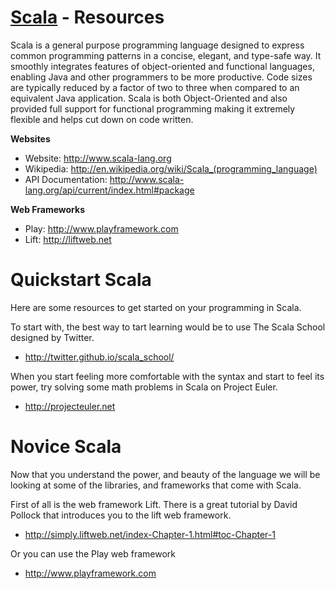 [Scala](http://www.scala-lang.org/) - Resources
==================================================

Scala is a general purpose programming language designed to express common programming patterns in a concise, elegant, and type-safe way. It smoothly integrates features of object-oriented and functional languages, enabling Java and other programmers to be more productive. Code sizes are typically reduced by a factor of two to three when compared to an equivalent Java application. Scala is both Object-Oriented and also provided full support for functional programming making it extremely flexible and helps cut down on code written. 

**Websites**

- Website: http://www.scala-lang.org
- Wikipedia: http://en.wikipedia.org/wiki/Scala_(programming_language)
- API Documentation: http://www.scala-lang.org/api/current/index.html#package

**Web Frameworks**

- Play: http://www.playframework.com
- Lift: http://liftweb.net

Quickstart Scala
==================================================

Here are some resources to get started on your programming in Scala. 

To start with, the best way to tart learning would be to use The Scala School designed by Twitter.

- http://twitter.github.io/scala_school/

When you start feeling more comfortable with the syntax and start to feel its power, try solving some math problems in Scala on Project Euler.

- http://projecteuler.net

Novice Scala
==================================================

Now that you understand the power, and beauty of the language we will be looking at some of the libraries, and frameworks that come with Scala.

First of all is the web framework Lift. There is a great tutorial by David Pollock that introduces you to the lift web framework.

- http://simply.liftweb.net/index-Chapter-1.html#toc-Chapter-1

Or you can use the Play web framework

- http://www.playframework.com
